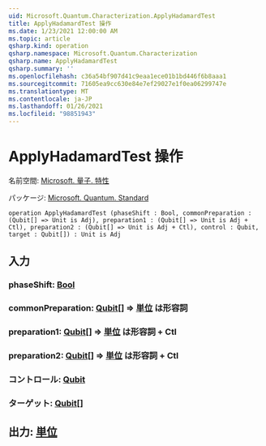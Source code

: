 ```yaml
---
uid: Microsoft.Quantum.Characterization.ApplyHadamardTest
title: ApplyHadamardTest 操作
ms.date: 1/23/2021 12:00:00 AM
ms.topic: article
qsharp.kind: operation
qsharp.namespace: Microsoft.Quantum.Characterization
qsharp.name: ApplyHadamardTest
qsharp.summary: ''
ms.openlocfilehash: c36a54bf907d41c9eaa1ece01b1bd446f6b8aaa1
ms.sourcegitcommit: 71605ea9cc630e84e7ef29027e1f0ea06299747e
ms.translationtype: MT
ms.contentlocale: ja-JP
ms.lasthandoff: 01/26/2021
ms.locfileid: "98851943"
---
```

# <a name="applyhadamardtest-operation"></a>ApplyHadamardTest 操作

名前空間: [Microsoft. 量子. 特性](xref:Microsoft.Quantum.Characterization)

パッケージ: [Microsoft. Quantum. Standard](https://nuget.org/packages/Microsoft.Quantum.Standard)




```qsharp
operation ApplyHadamardTest (phaseShift : Bool, commonPreparation : (Qubit[] => Unit is Adj), preparation1 : (Qubit[] => Unit is Adj + Ctl), preparation2 : (Qubit[] => Unit is Adj + Ctl), control : Qubit, target : Qubit[]) : Unit is Adj
```


## <a name="input"></a>入力

### <a name="phaseshift--bool"></a>phaseShift: [Bool](xref:microsoft.quantum.lang-ref.bool)




### <a name="commonpreparation--qubit--unit--is-adj"></a>commonPreparation: [Qubit](xref:microsoft.quantum.lang-ref.qubit)[] => [単位](xref:microsoft.quantum.lang-ref.unit)  は形容詞




### <a name="preparation1--qubit--unit--is-adj--ctl"></a>preparation1: [Qubit](xref:microsoft.quantum.lang-ref.qubit)[] => [単位](xref:microsoft.quantum.lang-ref.unit)  は形容詞 + Ctl




### <a name="preparation2--qubit--unit--is-adj--ctl"></a>preparation2: [Qubit](xref:microsoft.quantum.lang-ref.qubit)[] => [単位](xref:microsoft.quantum.lang-ref.unit)  は形容詞 + Ctl




### <a name="control--qubit"></a>コントロール: [Qubit](xref:microsoft.quantum.lang-ref.qubit)




### <a name="target--qubit"></a>ターゲット: [Qubit](xref:microsoft.quantum.lang-ref.qubit)[]





## <a name="output--unit"></a>出力: [単位](xref:microsoft.quantum.lang-ref.unit)

